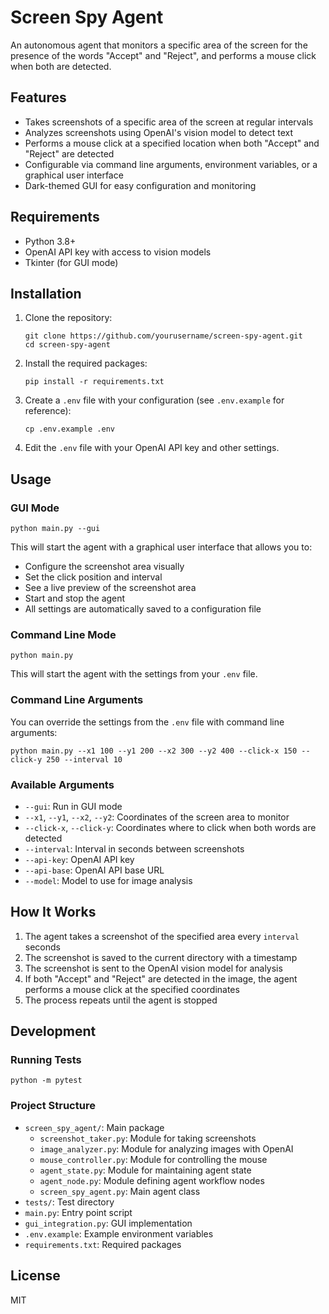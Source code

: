 # Screen Spy Agent

An autonomous agent that monitors a specific area of the screen for the presence of the words "Accept" and "Reject", and performs a mouse click when both are detected.

## Features

- Takes screenshots of a specific area of the screen at regular intervals
- Analyzes screenshots using OpenAI's vision model to detect text
- Performs a mouse click at a specified location when both "Accept" and "Reject" are detected
- Configurable via command line arguments, environment variables, or a graphical user interface
- Dark-themed GUI for easy configuration and monitoring

## Requirements

- Python 3.8+
- OpenAI API key with access to vision models
- Tkinter (for GUI mode)

## Installation

1. Clone the repository:
   ```
   git clone https://github.com/yourusername/screen-spy-agent.git
   cd screen-spy-agent
   ```

2. Install the required packages:
   ```
   pip install -r requirements.txt
   ```

3. Create a `.env` file with your configuration (see `.env.example` for reference):
   ```
   cp .env.example .env
   ```

4. Edit the `.env` file with your OpenAI API key and other settings.

## Usage

### GUI Mode

```
python main.py --gui
```

This will start the agent with a graphical user interface that allows you to:
- Configure the screenshot area visually
- Set the click position and interval
- See a live preview of the screenshot area
- Start and stop the agent
- All settings are automatically saved to a configuration file

### Command Line Mode

```
python main.py
```

This will start the agent with the settings from your `.env` file.

### Command Line Arguments

You can override the settings from the `.env` file with command line arguments:

```
python main.py --x1 100 --y1 200 --x2 300 --y2 400 --click-x 150 --click-y 250 --interval 10
```

### Available Arguments

- `--gui`: Run in GUI mode
- `--x1`, `--y1`, `--x2`, `--y2`: Coordinates of the screen area to monitor
- `--click-x`, `--click-y`: Coordinates where to click when both words are detected
- `--interval`: Interval in seconds between screenshots
- `--api-key`: OpenAI API key
- `--api-base`: OpenAI API base URL
- `--model`: Model to use for image analysis

## How It Works

1. The agent takes a screenshot of the specified area every `interval` seconds
2. The screenshot is saved to the current directory with a timestamp
3. The screenshot is sent to the OpenAI vision model for analysis
4. If both "Accept" and "Reject" are detected in the image, the agent performs a mouse click at the specified coordinates
5. The process repeats until the agent is stopped

## Development

### Running Tests

```
python -m pytest
```

### Project Structure

- `screen_spy_agent/`: Main package
  - `screenshot_taker.py`: Module for taking screenshots
  - `image_analyzer.py`: Module for analyzing images with OpenAI
  - `mouse_controller.py`: Module for controlling the mouse
  - `agent_state.py`: Module for maintaining agent state
  - `agent_node.py`: Module defining agent workflow nodes
  - `screen_spy_agent.py`: Main agent class
- `tests/`: Test directory
- `main.py`: Entry point script
- `gui_integration.py`: GUI implementation
- `.env.example`: Example environment variables
- `requirements.txt`: Required packages

## License

MIT 